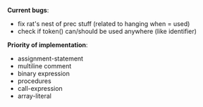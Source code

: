 
**Current bugs**:
- fix rat's nest of prec stuff (related to hanging when = used)
- check if token() can/should be used anywhere (like identifier)

**Priority of implementation**:
- assignment-statement
- multiline comment
- binary expression
- procedures
- call-expression
- array-literal
